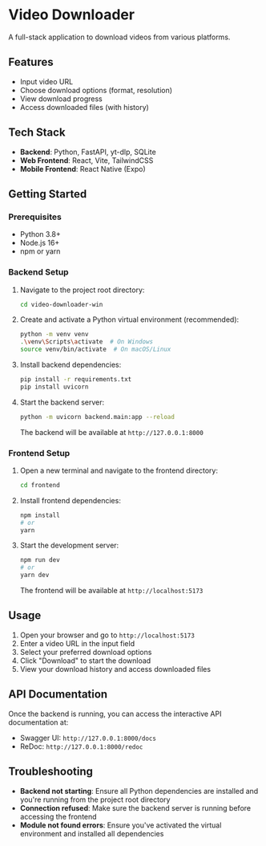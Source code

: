 # Video Downloader

A full-stack application to download videos from various platforms.

## Features

- Input video URL
- Choose download options (format, resolution)
- View download progress
- Access downloaded files (with history)

## Tech Stack

- **Backend**: Python, FastAPI, yt-dlp, SQLite
- **Web Frontend**: React, Vite, TailwindCSS
- **Mobile Frontend**: React Native (Expo)

## Getting Started

### Prerequisites

- Python 3.8+
- Node.js 16+
- npm or yarn

### Backend Setup

1. Navigate to the project root directory:
   ```bash
   cd video-downloader-win
   ```

2. Create and activate a Python virtual environment (recommended):
   ```bash
   python -m venv venv
   .\venv\Scripts\activate  # On Windows
   source venv/bin/activate  # On macOS/Linux
   ```

3. Install backend dependencies:
   ```bash
   pip install -r requirements.txt
   pip install uvicorn
   ```

4. Start the backend server:
   ```bash
   python -m uvicorn backend.main:app --reload
   ```
   The backend will be available at `http://127.0.0.1:8000`

### Frontend Setup

1. Open a new terminal and navigate to the frontend directory:
   ```bash
   cd frontend
   ```

2. Install frontend dependencies:
   ```bash
   npm install
   # or
   yarn
   ```

3. Start the development server:
   ```bash
   npm run dev
   # or
   yarn dev
   ```
   The frontend will be available at `http://localhost:5173`

## Usage

1. Open your browser and go to `http://localhost:5173`
2. Enter a video URL in the input field
3. Select your preferred download options
4. Click "Download" to start the download
5. View your download history and access downloaded files

## API Documentation

Once the backend is running, you can access the interactive API documentation at:
- Swagger UI: `http://127.0.0.1:8000/docs`
- ReDoc: `http://127.0.0.1:8000/redoc`

## Troubleshooting

- **Backend not starting**: Ensure all Python dependencies are installed and you're running from the project root directory
- **Connection refused**: Make sure the backend server is running before accessing the frontend
- **Module not found errors**: Ensure you've activated the virtual environment and installed all dependencies
